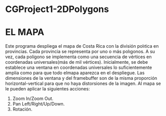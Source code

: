 # CGProject1-2DPolygons

# EL MAPA
Este programa despliega el mapa de Costa Rica con la división polıtica en provincias. Cada provincia se representa por uno o más  polıgonos. A su vez, cada polígono se implementa como una secuencia de vértices en coordenadas universales(más de mil vértices). Inicialmente, se debe establece una ventana en coordenadas universales lo  suficientemente  amplia  como  para  que  todo  elmapa  aparezca en el despliegue. Las dimensiones de la ventana y del framebuffer son de la misma proporción horizontal-vertical para que  no haya distorsiones de la imagen.
Al mapa se le pueden aplicar la siguientes acciones:
  1. Zoom In/Zoom Out.
  2. Pan Left/Right/Up/Down.
  3. Rotación.

